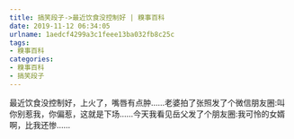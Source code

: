 ```yaml
---
title: 搞笑段子->最近饮食没控制好 | 糗事百科
date: 2019-11-12 06:34:05
urlname: 1aedcf4299a3c1feee13ba032fb8c25c
tags: 
- 糗事百科
categories:
- 糗事百科
- 搞笑段子
---
```

最近饮食没控制好，上火了，嘴唇有点肿……老婆拍了张照发了个微信朋友圈:叫你别惹我，你偏惹，这就是下场……今天我看见岳父发了个朋友圈:我可怜的女婿啊，比我还惨……


